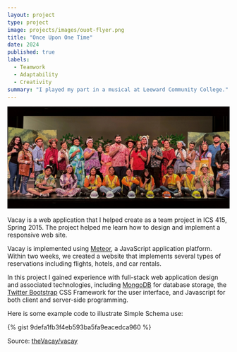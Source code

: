 ```yaml
---
layout: project
type: project
image: projects/images/ouot-flyer.png
title: "Once Upon One Time"
date: 2024
published: true
labels:
  - Teamwork
  - Adaptability
  - Creativity
summary: "I played my part in a musical at Leeward Community College."
---
```


<img class="img-fluid" src="../projects/images/ouot-cast-long.png">

Vacay is a web application that I helped create as a team project in ICS 415, Spring 2015. The project helped me learn how to design and implement a responsive web site.

Vacay is implemented using [Meteor](http://meteor.com), a JavaScript application platform. Within two weeks, we created a website that implements several types of reservations including flights, hotels, and car rentals.

In this project I gained experience with full-stack web application design and associated technologies, including [MongoDB](http://mongodb.com) for database storage, the [Twitter Bootstrap](http://getbootstrap.com/) CSS Framework for the user interface, and Javascript for both client and server-side programming. 

Here is some example code to illustrate Simple Schema use:

{% gist 9defa1fb3f4eb593ba5fa9eacedca960 %}
 
Source: <a href="https://github.com/theVacay/vacay">theVacay/vacay</a>
